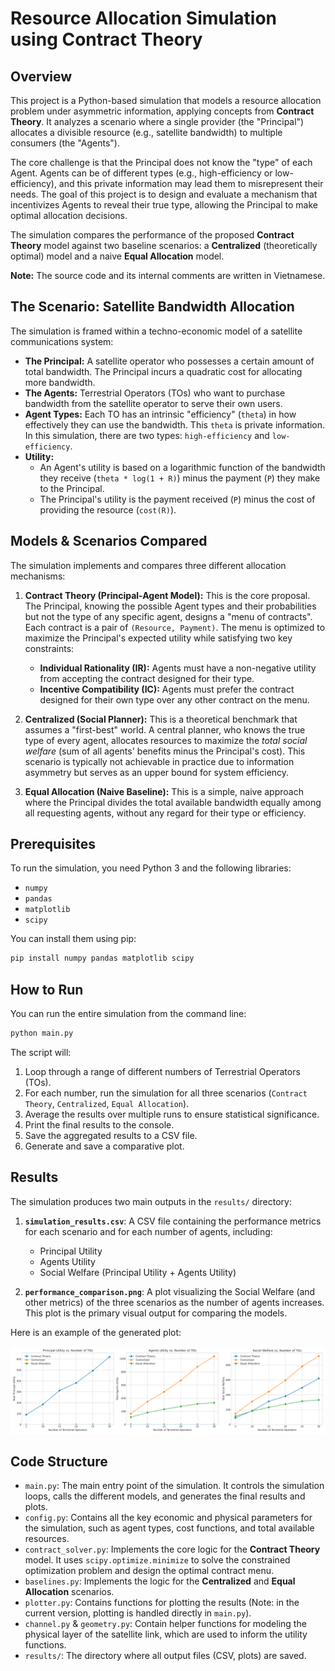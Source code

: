 # Resource Allocation Simulation using Contract Theory

## Overview

This project is a Python-based simulation that models a resource allocation problem under asymmetric information, applying concepts from **Contract Theory**. It analyzes a scenario where a single provider (the "Principal") allocates a divisible resource (e.g., satellite bandwidth) to multiple consumers (the "Agents").

The core challenge is that the Principal does not know the "type" of each Agent. Agents can be of different types (e.g., high-efficiency or low-efficiency), and this private information may lead them to misrepresent their needs. The goal of this project is to design and evaluate a mechanism that incentivizes Agents to reveal their true type, allowing the Principal to make optimal allocation decisions.

The simulation compares the performance of the proposed **Contract Theory** model against two baseline scenarios: a **Centralized** (theoretically optimal) model and a naive **Equal Allocation** model.

**Note:** The source code and its internal comments are written in Vietnamese.

## The Scenario: Satellite Bandwidth Allocation

The simulation is framed within a techno-economic model of a satellite communications system:
-   **The Principal:** A satellite operator who possesses a certain amount of total bandwidth. The Principal incurs a quadratic cost for allocating more bandwidth.
-   **The Agents:** Terrestrial Operators (TOs) who want to purchase bandwidth from the satellite operator to serve their own users.
-   **Agent Types:** Each TO has an intrinsic "efficiency" (`theta`) in how effectively they can use the bandwidth. This `theta` is private information. In this simulation, there are two types: `high-efficiency` and `low-efficiency`.
-   **Utility:**
    -   An Agent's utility is based on a logarithmic function of the bandwidth they receive (`theta * log(1 + R)`) minus the payment (`P`) they make to the Principal.
    -   The Principal's utility is the payment received (`P`) minus the cost of providing the resource (`cost(R)`).

## Models & Scenarios Compared

The simulation implements and compares three different allocation mechanisms:

1.  **Contract Theory (Principal-Agent Model):** This is the core proposal. The Principal, knowing the possible Agent types and their probabilities but not the type of any specific agent, designs a "menu of contracts". Each contract is a pair of `(Resource, Payment)`. The menu is optimized to maximize the Principal's expected utility while satisfying two key constraints:
    -   **Individual Rationality (IR):** Agents must have a non-negative utility from accepting the contract designed for their type.
    -   **Incentive Compatibility (IC):** Agents must prefer the contract designed for their own type over any other contract on the menu.

2.  **Centralized (Social Planner):** This is a theoretical benchmark that assumes a "first-best" world. A central planner, who knows the true type of every agent, allocates resources to maximize the *total social welfare* (sum of all agents' benefits minus the Principal's cost). This scenario is typically not achievable in practice due to information asymmetry but serves as an upper bound for system efficiency.

3.  **Equal Allocation (Naive Baseline):** This is a simple, naive approach where the Principal divides the total available bandwidth equally among all requesting agents, without any regard for their type or efficiency.

## Prerequisites

To run the simulation, you need Python 3 and the following libraries:
-   `numpy`
-   `pandas`
-   `matplotlib`
-   `scipy`

You can install them using pip:
```bash
pip install numpy pandas matplotlib scipy
```

## How to Run

You can run the entire simulation from the command line:

```bash
python main.py
```

The script will:
1.  Loop through a range of different numbers of Terrestrial Operators (TOs).
2.  For each number, run the simulation for all three scenarios (`Contract Theory`, `Centralized`, `Equal Allocation`).
3.  Average the results over multiple runs to ensure statistical significance.
4.  Print the final results to the console.
5.  Save the aggregated results to a CSV file.
6.  Generate and save a comparative plot.

## Results

The simulation produces two main outputs in the `results/` directory:

1.  **`simulation_results.csv`**: A CSV file containing the performance metrics for each scenario and for each number of agents, including:
    -   Principal Utility
    -   Agents Utility
    -   Social Welfare (Principal Utility + Agents Utility)

2.  **`performance_comparison.png`**: A plot visualizing the Social Welfare (and other metrics) of the three scenarios as the number of agents increases. This plot is the primary visual output for comparing the models.

Here is an example of the generated plot:

![Performance Comparison](results/performance_comparison.png)


## Code Structure

-   `main.py`: The main entry point of the simulation. It controls the simulation loops, calls the different models, and generates the final results and plots.
-   `config.py`: Contains all the key economic and physical parameters for the simulation, such as agent types, cost functions, and total available resources.
-   `contract_solver.py`: Implements the core logic for the **Contract Theory** model. It uses `scipy.optimize.minimize` to solve the constrained optimization problem and design the optimal contract menu.
-   `baselines.py`: Implements the logic for the **Centralized** and **Equal Allocation** scenarios.
-   `plotter.py`: Contains functions for plotting the results (Note: in the current version, plotting is handled directly in `main.py`).
-   `channel.py` & `geometry.py`: Contain helper functions for modeling the physical layer of the satellite link, which are used to inform the utility functions.
-   `results/`: The directory where all output files (CSV, plots) are saved.
